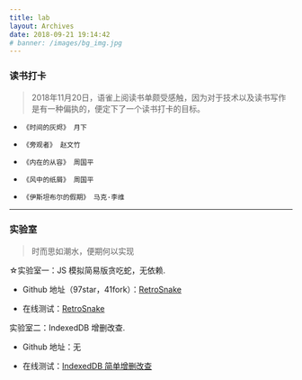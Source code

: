 ```yaml
---
title: lab
layout: Archives
date: 2018-09-21 19:14:42
# banner: /images/bg_img.jpg
---
```

### 读书打卡
> 2018年11月20日，语雀上阅读书单颇受感触，因为对于技术以及读书写作是有一种偏执的，便定下了一个读书打卡的目标。

-   `《时间的灰烬》 月下 ` 
 
-    `《旁观者》 赵文竹 `

-    `《内在的从容》 周国平`

-    `《风中的纸屑》 周国平` 

-   `《伊斯坦布尔的假期》 马克·李维`

***

### 实验室
> 时而思如潮水，便期何以实现

☆实验室一：JS 模拟简易版贪吃蛇，无依赖.
<!-- ![JS模拟简易版贪吃蛇](http://www.chenqaq.com/assets/images/4tjOY7QXHK.gif) -->

- Github 地址（97star，41fork）：[RetroSnake](https://github.com/okaychen/RetroSnake)

- 在线测试：[RetroSnake](http://www.chenqaq.com/lab/RetroSnake/index.html)

实验室二：IndexedDB 增删改查.

- Github 地址：无

- 在线测试：[IndexedDB 简单增删改查](http://www.chenqaq.com/lab/IndexedDB/index.html)
